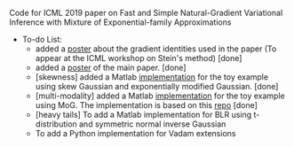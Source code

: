 Code for ICML 2019 paper on Fast and Simple Natural-Gradient Variational Inference with Mixture of Exponential-family Approximations

* To-do List:
  * added a [poster](https://github.com/yorkerlin/VB-MixEF/blob/master/poster_workshop.pdf) about the gradient identities used in the paper (To appear at the ICML workshop on Stein's method) [done]
  * added a [poster](https://github.com/yorkerlin/VB-MixEF/blob/master/poster_main.pdf) of the main paper.  [done]  
  * [skewness] added a Matlab [implementation](https://github.com/yorkerlin/VB-MixEF/tree/master/src/matlab/skewness) for the toy example using skew Gaussian and exponentially modified Gaussian. [done] 
  * [multi-modality] added a Matlab [implementation](https://github.com/yorkerlin/VB-MixEF/tree/master/src/matlab/multimodality) for the toy example using MoG. The implementation is based on this [repo](https://github.com/TimSalimans/LinRegVB) [done] 
  * [heavy tails] To add a Matlab implementation for BLR using t-distribution and  symmetric normal inverse Gaussian
  * To add a Python implementation for Vadam extensions
